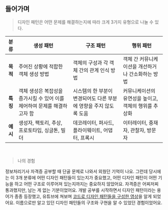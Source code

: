 ## 들어가며

> 디자인 패턴은 어떤 문제를 해결하는지에 따라 크게 3가지 유형으로 나눌 수 있다.

| 분류 | 생성 패턴 | 구조 패턴 | 행위 패턴 |
|:--:|---|---|---|
| **목적** | 주어진 상황에 적합한 객체 생성 방법 | 객체의 구성과 각 객체 간의 관계 인식 방법 | 객체 간 커뮤니케이션을 개선하거나 간소화하는 방법 |
| **특징** | 객체 생성은 복잡성을 증가시킬 수 있어 이를 제어하여 문제를 해결하고자 함 | 시스템의 한 부분이 변경되어도 다른 부분에 영향을 주지 않도록 도움 | 커뮤니케이션의 유연성을 높이고, 객체의 행위를 추상화 |
| **예시** | 생성자, 팩토리, 추상, 프로토타입, 싱글톤, 빌더 | 데코레이터, 퍼사드, 플라이웨이트, 어댑터, 프록시 | 이터레이터, 중재자, 관찰자, 방문자 |

<br />

> 나의 경험

정보처리기사 자격증 공부할 때 단골 문제로 나와서 외웠던 기억이 나요. 그런데 당시에는 이 3개 분류에 어떤 디자인 패턴들이 있는지가 중요했고, 어떤 디자인 패턴이 어떤 기능을 하고 어떤 구조로 이루어져 있는지까지는 중요하지 않았어요. 자격증은 어찌저찌 통과했지만, 남는 게 없는 기분이었어요. 개발 공부를 시작하면서 디자인 패턴이라는 용어가 종종 등장했고, 유튜브에 쳐보며 [코드로 디자인 패턴들을 구성한 영상](https://www.youtube.com/watch?v=lJES5TQTTWE&ab_channel=%EC%96%84%ED%8C%8D%ED%95%9C%EC%BD%94%EB%94%A9%EC%82%AC%EC%A0%84)을 알게 되었어요. 이름으로만 알고 있던 디자인 패턴들의 구조와 구현을 알 수 있었던 경험이었어요.